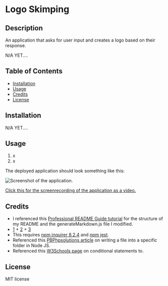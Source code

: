# Logo Skimping

## Description

An application that asks for user input and creates a logo based on their response.

N/A YET....

## Table of Contents

- [Installation](#installation)
- [Usage](#usage)
- [Credits](#credits)
- [License](#license)

## Installation

N/A YET....

## Usage

1. x
2. x

The deployed application should look something like this:

![Screenshot of the application.](./assets/screenrecordingGif.gif)

[Click this for the screenrecording of the application as a video.](https://github.com/niko-vu/logo-skimping/blob/main/assets/screenrecording.webm)

## Credits

* I referenced this [Professional README Guide tutorial](https://coding-boot-camp.github.io/full-stack/github/professional-readme-guide) for the structure of my README and the generateMarkdown.js file I modified.
* [1](https://www.golinuxcloud.com/svg-javascript/#:~:text=One%20way%20to%20create%20an,that%20make%20up%20the%20image.) + [2](https://javascript.plainenglish.io/how-to-create-an-svg-element-with-vanilla-javascript-a6b140745196) + [3](https://www.digitalocean.com/community/tutorials/nodejs-interactive-command-line-prompts#step-4-using-lists-raw-lists-expandable-lists-checkboxes-passwords-and-editors)
* This requires [npm inquirer 8.2.4](https://www.npmjs.com/package/inquirer/v/8.2.4) and [npm jest](https://www.npmjs.com/package/jest?activeTab=code).
* Referenced this [PBPhpsolutions article](https://pbphpsolutions.com/write-a-file-into-specific-folder-in-node-js-example.html?expand_article=1) on writing a file into a specific folder in Node JS.
* Referenced this [W3Schools page](https://www.w3schools.com/js/js_if_else.asp) on conditional statements to.

## License

MIT license
